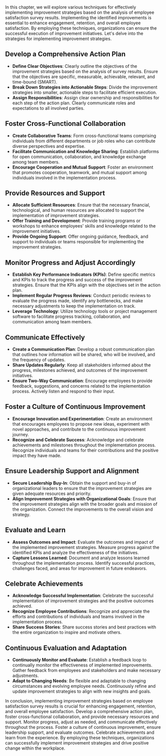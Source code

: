 
In this chapter, we will explore various techniques for effectively implementing improvement strategies based on the analysis of employee satisfaction survey results. Implementing the identified improvements is essential to enhance engagement, retention, and overall employee satisfaction. By employing these techniques, organizations can ensure the successful execution of improvement initiatives. Let's delve into the strategies for implementing improvement strategies.

Develop a Comprehensive Action Plan
-----------------------------------

* **Define Clear Objectives**: Clearly outline the objectives of the improvement strategies based on the analysis of survey results. Ensure that the objectives are specific, measurable, achievable, relevant, and time-bound (SMART).
* **Break Down Strategies into Actionable Steps**: Divide the improvement strategies into smaller, actionable steps to facilitate efficient execution.
* **Assign Responsibilities**: Assign clear ownership and responsibilities for each step of the action plan. Clearly communicate roles and expectations to all involved parties.

Foster Cross-Functional Collaboration
-------------------------------------

* **Create Collaborative Teams**: Form cross-functional teams comprising individuals from different departments or job roles who can contribute diverse perspectives and expertise.
* **Facilitate Communication and Knowledge Sharing**: Establish platforms for open communication, collaboration, and knowledge exchange among team members.
* **Encourage Cooperation and Mutual Support**: Foster an environment that promotes cooperation, teamwork, and mutual support among individuals involved in the implementation process.

Provide Resources and Support
-----------------------------

* **Allocate Sufficient Resources**: Ensure that the necessary financial, technological, and human resources are allocated to support the implementation of improvement strategies.
* **Offer Training and Development**: Provide training programs or workshops to enhance employees' skills and knowledge related to the improvement initiatives.
* **Provide Ongoing Support**: Offer ongoing guidance, feedback, and support to individuals or teams responsible for implementing the improvement strategies.

Monitor Progress and Adjust Accordingly
---------------------------------------

* **Establish Key Performance Indicators (KPIs)**: Define specific metrics and KPIs to track the progress and success of the improvement strategies. Ensure that the KPIs align with the objectives set in the action plan.
* **Implement Regular Progress Reviews**: Conduct periodic reviews to evaluate the progress made, identify any bottlenecks, and make necessary adjustments to keep the implementation on track.
* **Leverage Technology**: Utilize technology tools or project management software to facilitate progress tracking, collaboration, and communication among team members.

Communicate Effectively
-----------------------

* **Create a Communication Plan**: Develop a robust communication plan that outlines how information will be shared, who will be involved, and the frequency of updates.
* **Share Updates Regularly**: Keep all stakeholders informed about the progress, milestones achieved, and outcomes of the improvement initiatives.
* **Ensure Two-Way Communication**: Encourage employees to provide feedback, suggestions, and concerns related to the implementation process. Actively listen and respond to their input.

Foster a Culture of Continuous Improvement
------------------------------------------

* **Encourage Innovation and Experimentation**: Create an environment that encourages employees to propose new ideas, experiment with novel approaches, and contribute to the continuous improvement journey.
* **Recognize and Celebrate Success**: Acknowledge and celebrate achievements and milestones throughout the implementation process. Recognize individuals and teams for their contributions and the positive impact they have made.

Ensure Leadership Support and Alignment
---------------------------------------

* **Secure Leadership Buy-In**: Obtain the support and buy-in of organizational leaders to ensure that the improvement strategies are given adequate resources and priority.
* **Align Improvement Strategies with Organizational Goals**: Ensure that the improvement strategies align with the broader goals and mission of the organization. Connect the improvements to the overall vision and strategy.

Evaluate and Learn
------------------

* **Assess Outcomes and Impact**: Evaluate the outcomes and impact of the implemented improvement strategies. Measure progress against the identified KPIs and analyze the effectiveness of the initiatives.
* **Capture Lessons Learned**: Document and analyze lessons learned throughout the implementation process. Identify successful practices, challenges faced, and areas for improvement in future endeavors.

Celebrate Achievements
----------------------

* **Acknowledge Successful Implementation**: Celebrate the successful implementation of improvement strategies and the positive outcomes achieved.
* **Recognize Employee Contributions**: Recognize and appreciate the efforts and contributions of individuals and teams involved in the implementation process.
* **Share Success Stories**: Share success stories and best practices with the entire organization to inspire and motivate others.

Continuous Evaluation and Adaptation
------------------------------------

* **Continuously Monitor and Evaluate**: Establish a feedback loop to continually monitor the effectiveness of implemented improvements. Gather feedback from employees and stakeholders and make necessary adjustments.
* **Adapt to Changing Needs**: Be flexible and adaptable to changing circumstances and evolving employee needs. Continuously refine and update improvement strategies to align with new insights and goals.

In conclusion, implementing improvement strategies based on employee satisfaction survey results is crucial for enhancing engagement, retention, and overall employee satisfaction. Develop a comprehensive action plan, foster cross-functional collaboration, and provide necessary resources and support. Monitor progress, adjust as needed, and communicate effectively throughout the process. Foster a culture of continuous improvement, ensure leadership support, and evaluate outcomes. Celebrate achievements and learn from the experience. By employing these techniques, organizations can successfully implement improvement strategies and drive positive change within the workplace.
